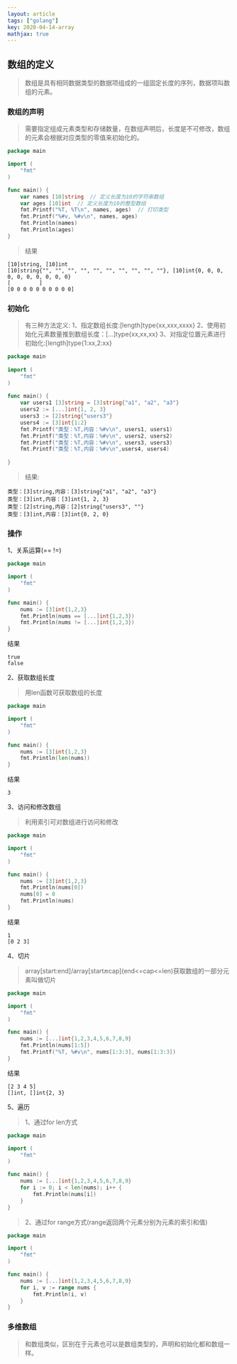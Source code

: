 ```yaml
---
layout: article
tags: ["golang"]
key: 2020-04-14-array
mathjax: true
---
```

<!--more-->

## 数组的定义

> 数组是具有相同数据类型的数据项组成的一组固定长度的序列，数据项叫数组的元素。 

### 数组的声明

> 需要指定组成元素类型和存储数量，在数组声明后，长度是不可修改，数组的元素会根据对应类型的零值来初始化的。

```go
package main

import (
    "fmt"
)

func main() {
    var names [10]string  // 定义长度为10的字符串数组
    var ages [10]int  // 定义长度为10的整型数组
    fmt.Printf("%T, %T\n", names, ages)  // 打印类型
    fmt.Printf("%#v, %#v\n", names, ages) 
    fmt.Println(names)
    fmt.Println(ages)
}
```
> 结果

    [10]string, [10]int
    [10]string{"", "", "", "", "", "", "", "", "", ""}, [10]int{0, 0, 0, 0, 0, 0, 0, 0, 0, 0}
    [         ]
    [0 0 0 0 0 0 0 0 0 0]
    
    
### 初始化

> 有三种方法定义:
> 1、指定数组长度:[length]type{xx,xxx,xxxx}
> 2、使用初始化元素数量推到数组长度：[...]type{xx,xx,xx}
> 3、对指定位置元素进行初始化:[length]type{1:xx,2:xx}

```go
package main
    
import (
    "fmt"
)
    
func main() {
    var users1 [3]string = [3]string{"a1", "a2", "a3"}
    users2 := [...]int{1, 2, 3}
    users3 := [2]string{"users3"}
    users4 := [3]int{1:2}
    fmt.Printf("类型：%T,内容：%#v\n", users1, users1)
    fmt.Printf("类型：%T,内容：%#v\n", users2, users2)
    fmt.Printf("类型：%T,内容：%#v\n", users3, users3)
    fmt.Printf("类型：%T,内容：%#v\n",users4, users4)
    
}
```
> 结果:

    类型：[3]string,内容：[3]string{"a1", "a2", "a3"}
    类型：[3]int,内容：[3]int{1, 2, 3}
    类型：[2]string,内容：[2]string{"users3", ""}
    类型：[3]int,内容：[3]int{0, 2, 0}


### 操作

1、关系运算(== !=)

```go
package main

import (
    "fmt"
)

func main() {
    nums := [3]int{1,2,3}
    fmt.Println(nums == [...]int{1,2,3})
    fmt.Println(nums != [...]int{1,2,3})
}
```
结果

    true
    false

2、获取数组长度
> 用len函数可获取数组的长度

```go
package main

import (
    "fmt"
)

func main() {
    nums := [3]int{1,2,3}
    fmt.Println(len(nums))
}
```
结果

    3

3、访问和修改数组

> 利用索引可对数组进行访问和修改

```go
package main

import (
    "fmt"
)

func main() {
    nums := [3]int{1,2,3}
    fmt.Println(nums[0])
    nums[0] = 0
    fmt.Println(nums)
}
```

结果

    1
    [0 2 3]

    
4、切片

> array[start:end]/array[start:end:cap]\(end<=cap<=len\)获取数组的一部分元素叫做切片

```go
package main

import (
    "fmt"
)

func main() {
    nums := [...]int{1,2,3,4,5,6,7,8,9}
    fmt.Println(nums[1:5])
    fmt.Printf("%T, %#v\n", nums[1:3:3], nums[1:3:3])
}
```
结果

    [2 3 4 5]
    []int, []int{2, 3}

5、遍历

> 1、通过for len方式

```go
package main

import (
    "fmt"
)

func main() {
    nums := [...]int{1,2,3,4,5,6,7,8,9}
    for i := 0; i < len(nums); i++ {
        fmt.Println(nums[i])
    }
}
```
> 2、通过for range方式(range返回两个元素分别为元素的索引和值)

```go
package main

import (
    "fmt"
)

func main() {
    nums := [...]int{1,2,3,4,5,6,7,8,9}
    for i, v := range nums {
        fmt.Println(i, v)
    }
}
```

### 多维数组

> 和数组类似，区别在于元素也可以是数组类型的，声明和初始化都和数组一样。

